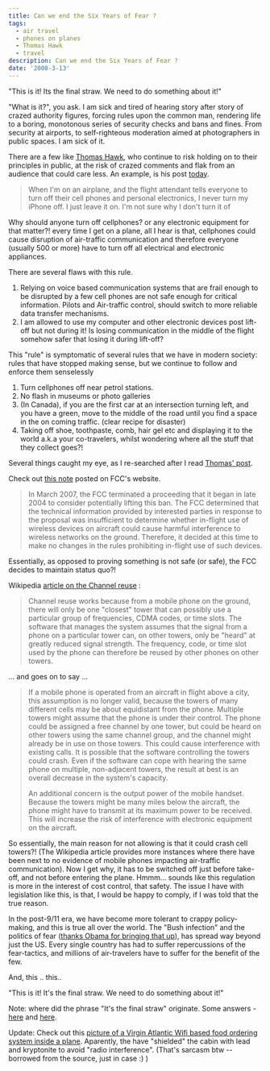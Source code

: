 ```yaml
---
title: Can we end the Six Years of Fear ?
tags:
  - air travel
  - phones on planes
  - Thomas Hawk
  - travel
description: Can we end the Six Years of Fear ?
date: '2008-3-13'
---
```


"This is it! Its the final straw. We need to do something about it!"

"What is it?", you ask. I am sick and tired of hearing story after story of crazed authority figures, forcing rules upon the common man, rendering life to a boring, monotonous series of security checks and bans and fines. From security at airports, to self-righteous moderation aimed at photographers in public spaces. I am sick of it.

There are a few like [Thomas Hawk][0], who continue to risk holding on to their principles in public, at the risk of crazed comments and flak from an audience that could care less. An example, is his post [today][1].

> When I'm on an airplane, and the flight attendant tells everyone to turn off their cell phones and personal electronics, I never turn my iPhone off. I just leave it on. I'm not sure why I don't turn it of

Why should anyone turn off cellphones? or any electronic equipment for that matter?! every time I get on a plane, all I hear is that, cellphones could cause disruption of air-traffic communication and therefore everyone (usually 500 or more) have to turn off all electrical and electronic appliances.

There are several flaws with this rule.

1. Relying on voice based communication systems that are frail enough to be disrupted by a few cell phones are not safe enough for critical information. Pilots and Air-traffic control, should switch to more reliable data transfer mechanisms.
2. I am allowed to use my computer and other electronic devices post lift-off but not during it! Is losing communication in the middle of the flight somehow safer that losing it during lift-off?

This "rule" is symptomatic of several rules that we have in modern society: rules that have stopped making sense, but we continue to follow and enforce them senselessly

1. Turn cellphones off near petrol stations.
2. No flash in museums or photo galleries
3. (In Canada), if you are the first car at an intersection turning left, and you have a green, move to the middle of the road until you find a space in the on coming traffic. (clear recipe for disaster)
4. Taking off shoe, toothpaste, comb, hair gel etc and displaying it to the world a.k.a your co-travelers, whilst wondering where all the stuff that they collect goes?!

Several things caught my eye, as I re-searched after I read [Thomas' post][1].

Check out [this note][2] posted on FCC's website.

> In March 2007, the FCC terminated a proceeding that it began in late 2004 to consider potentially lifting this ban. The FCC determined that the technical information provided by interested parties in response to the proposal was insufficient to determine whether in-flight use of wireless devices on aircraft could cause harmful interference to wireless networks on the ground. Therefore, it decided at this time to make no changes in the rules prohibiting in-flight use of such devices.

Essentially, as opposed to proving something is not safe (or safe), the FCC decides to maintain status quo?!

Wikipedia [article on the Channel reuse][3] :

> Channel reuse works because from a mobile phone on the ground, there will only be one "closest" tower that can possibly use a particular group of frequencies, CDMA codes, or time slots. The software that manages the system assumes that the signal from a phone on a particular tower can, on other towers, only be "heard" at greatly reduced signal strength. The frequency, code, or time slot used by the phone can therefore be reused by other phones on other towers.

... and goes on to say ...

> If a mobile phone is operated from an aircraft in flight above a city, this assumption is no longer valid, because the towers of many different cells may be about equidistant from the phone. Multiple towers might assume that the phone is under their control. The phone could be assigned a free channel by one tower, but could be heard on other towers using the same channel group, and the channel might already be in use on those towers. This could cause interference with existing calls. It is possible that the software controlling the towers could crash. Even if the software can cope with hearing the same phone on multiple, non-adjacent towers, the result at best is an overall decrease in the system's capacity.
> 
> An additional concern is the output power of the mobile handset. Because the towers might be many miles below the aircraft, the phone might have to transmit at its maximum power to be received. This will increase the risk of interference with electronic equipment on the aircraft.

So essentially, the main reason for not allowing is that it could crash cell towers?! (The Wikipedia article provides more instances where there have been next to no evidence of mobile phones impacting air-traffic communication). Now I get why, it has to be switched off just before take-off, and not before entering the plane. Hmmm... sounds like this regulation is more in the interest of cost control, that safety. The issue I have with legislation like this, is that, I would be happy to comply, if I was told that the true reason.

In the post-9/11 era, we have become more tolerant to crappy policy-making, and this is true all over the world. The "Bush infection" and the politics of fear ([thanks Obama for bringing that up][4]), has spread way beyond just the US. Every single country has had to suffer repercussions of the fear-tactics, and millions of air-travelers have to suffer for the benefit of the few.

And, this .. this..

"This is it! It's the final straw. We need to do something about it!"

Note: where did the phrase "It's the final straw" originate. Some answers - [here][5] and [here][6].

Update: Check out this [picture of a Virgin Atlantic Wifi based food ordering system inside a plane][7]. Aparently, the have "shielded" the cabin with lead and kryptonite to avoid "radio interference". (That's sarcasm btw -- borrowed from the source, just in case :) )


[0]: http://thomashawk.com/
[1]: http://thomashawk.com/2008/03/question-authority-and-why-its-time-to.html
[2]: http://www.fcc.gov/cgb/consumerfacts/cellonplanes.html
[3]: http://en.wikipedia.org/wiki/Mobile_phones_on_aircraft#Technical_issues
[4]: http://my.barackobama.com/page/community/post/caitlinharvey/gGgBGW
[5]: http://www.phrases.org.uk/bulletin_board/41/messages/495.html
[6]: http://forum.wordreference.com/showthread.php?t=734447
[7]: http://www.jkontherun.com/2008/03/virgin-america.html